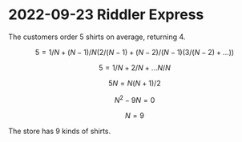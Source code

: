 2022-09-23 Riddler Express
==========================
The customers order 5 shirts on average, returning 4.

$$ 5 = 1/N + (N-1)/N (2/(N-1) + (N-2)/(N-1) (3/(N-2) + ...)) $$

$$ 5 = 1/N + 2/N + ... N/N $$

$$ 5N = N(N+1)/2 $$

$$ N^2 - 9N = 0 $$

$$ N = 9 $$

The store has 9 kinds of shirts.

